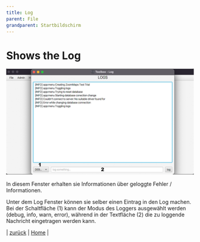 ```yaml
---
title: Log
parent: File
grandparent: Startbildschirm
---
```

# Shows the Log

![Home-log](resources/log.png)

In diesem Fenster erhalten sie Informationen über geloggte Fehler / Informationen.

Unter dem Log Fenster können sie selber einen Eintrag in den Log machen. Bei der Schaltfläche (1) kann der Modus des Loggers ausgewählt werden (debug, info, warn, error), während in der Textfläche (2) die zu loggende Nachricht eingetragen werden kann.


| [zurück](index.md) | [Home](../../index.md) |
